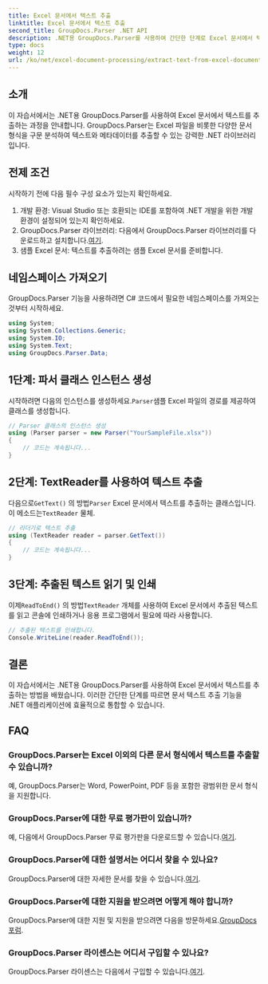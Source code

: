 ```yaml
---
title: Excel 문서에서 텍스트 추출
linktitle: Excel 문서에서 텍스트 추출
second_title: GroupDocs.Parser .NET API
description: .NET용 GroupDocs.Parser를 사용하여 간단한 단계로 Excel 문서에서 텍스트를 추출하는 방법을 알아보세요.
type: docs
weight: 12
url: /ko/net/excel-document-processing/extract-text-from-excel-document/
---
```

## 소개
이 자습서에서는 .NET용 GroupDocs.Parser를 사용하여 Excel 문서에서 텍스트를 추출하는 과정을 안내합니다. GroupDocs.Parser는 Excel 파일을 비롯한 다양한 문서 형식을 구문 분석하여 텍스트와 메타데이터를 추출할 수 있는 강력한 .NET 라이브러리입니다.
## 전제 조건
시작하기 전에 다음 필수 구성 요소가 있는지 확인하세요.
1. 개발 환경: Visual Studio 또는 호환되는 IDE를 포함하여 .NET 개발을 위한 개발 환경이 설정되어 있는지 확인하세요.
2.  GroupDocs.Parser 라이브러리: 다음에서 GroupDocs.Parser 라이브러리를 다운로드하고 설치합니다.[여기](https://releases.groupdocs.com/parser/net/).
3. 샘플 Excel 문서: 텍스트를 추출하려는 샘플 Excel 문서를 준비합니다.

## 네임스페이스 가져오기
GroupDocs.Parser 기능을 사용하려면 C# 코드에서 필요한 네임스페이스를 가져오는 것부터 시작하세요.
```csharp
using System;
using System.Collections.Generic;
using System.IO;
using System.Text;
using GroupDocs.Parser.Data;
```
## 1단계: 파서 클래스 인스턴스 생성
 시작하려면 다음의 인스턴스를 생성하세요.`Parser`샘플 Excel 파일의 경로를 제공하여 클래스를 생성합니다.
```csharp
// Parser 클래스의 인스턴스 생성
using (Parser parser = new Parser("YourSampleFile.xlsx"))
{
    // 코드는 계속됩니다...
}
```
## 2단계: TextReader를 사용하여 텍스트 추출
 다음으로`GetText()` 의 방법`Parser` Excel 문서에서 텍스트를 추출하는 클래스입니다. 이 메소드는`TextReader` 물체.
```csharp
// 리더기로 텍스트 추출
using (TextReader reader = parser.GetText())
{
    // 코드는 계속됩니다...
}
```
## 3단계: 추출된 텍스트 읽기 및 인쇄
 이제`ReadToEnd()` 의 방법`TextReader` 개체를 사용하여 Excel 문서에서 추출된 텍스트를 읽고 콘솔에 인쇄하거나 응용 프로그램에서 필요에 따라 사용합니다.
```csharp
// 추출된 텍스트를 인쇄합니다.
Console.WriteLine(reader.ReadToEnd());
```

## 결론
이 자습서에서는 .NET용 GroupDocs.Parser를 사용하여 Excel 문서에서 텍스트를 추출하는 방법을 배웠습니다. 이러한 간단한 단계를 따르면 문서 텍스트 추출 기능을 .NET 애플리케이션에 효율적으로 통합할 수 있습니다.

## FAQ
### GroupDocs.Parser는 Excel 이외의 다른 문서 형식에서 텍스트를 추출할 수 있습니까?
예, GroupDocs.Parser는 Word, PowerPoint, PDF 등을 포함한 광범위한 문서 형식을 지원합니다.
### GroupDocs.Parser에 대한 무료 평가판이 있습니까?
 예, 다음에서 GroupDocs.Parser 무료 평가판을 다운로드할 수 있습니다.[여기](https://releases.groupdocs.com/).
### GroupDocs.Parser에 대한 설명서는 어디서 찾을 수 있나요?
 GroupDocs.Parser에 대한 자세한 문서를 찾을 수 있습니다.[여기](https://reference.groupdocs.com/parser/net/).
### GroupDocs.Parser에 대한 지원을 받으려면 어떻게 해야 합니까?
GroupDocs.Parser에 대한 지원 및 지원을 받으려면 다음을 방문하세요.[GroupDocs 포럼](https://forum.groupdocs.com/c/parser/17).
### GroupDocs.Parser 라이센스는 어디서 구입할 수 있나요?
 GroupDocs.Parser 라이센스는 다음에서 구입할 수 있습니다.[여기](https://purchase.groupdocs.com/buy).